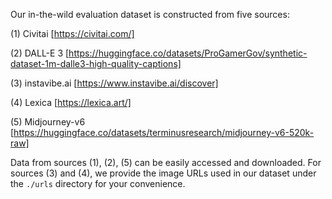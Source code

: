 Our in-the-wild evaluation dataset is constructed from five sources:

(1) Civitai [https://civitai.com/]

(2) DALL-E 3 [https://huggingface.co/datasets/ProGamerGov/synthetic-dataset-1m-dalle3-high-quality-captions]

(3) instavibe.ai [https://www.instavibe.ai/discover]

(4) Lexica [https://lexica.art/]

(5) Midjourney-v6 [https://huggingface.co/datasets/terminusresearch/midjourney-v6-520k-raw]

Data from sources (1), (2), (5) can be easily accessed and downloaded.
For sources (3) and (4), we provide the image URLs used in our dataset under the `./urls` directory for your convenience.
